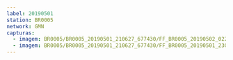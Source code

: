 ```yaml
---
label: 20190501
station: BR0005
network: GMN
capturas:
  - imagem: BR0005/BR0005_20190501_210627_677430/FF_BR0005_20190502_022402_722_0313344.fits_maxpixel.jpg
  - imagem: BR0005/BR0005_20190501_210627_677430/FF_BR0005_20190501_230959_212_0111104.fits_maxpixel.jpg
---
```

